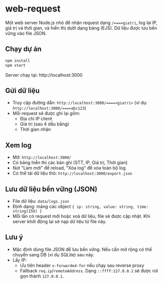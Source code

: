 # web-request

Một web server Node.js nhỏ để nhận request dạng `/====giatri`, log lại IP, giá trị và thời gian, và hiển thị dưới dạng bảng (EJS). Dữ liệu được lưu bền vững vào file JSON.

## Chạy dự án

```cmd
npm install
npm start
```

Server chạy tại: http://localhost:3000

## Gửi dữ liệu
- Truy cập đường dẫn: `http://localhost:3000/====<giatri>` (ví dụ: `http://localhost:3000/====abc123`)
- Mỗi request sẽ được ghi lại gồm:
  - Địa chỉ IP client
  - Giá trị (sau 4 dấu bằng)
  - Thời gian nhận

## Xem log
- Mở: `http://localhost:3000/`
- Có bảng hiển thị các bản ghi (STT, IP, Giá trị, Thời gian)
- Nút "Làm mới" để reload, "Xóa log" để xóa toàn bộ log
- Có thể tải dữ liệu thô: `http://localhost:3000/export.json`

## Lưu dữ liệu bền vững (JSON)
- File dữ liệu: `data/logs.json`
- Định dạng: mảng các object `{ ip: string, value: string, time: string(ISO) }`
- Mỗi lần có request mới hoặc xoá dữ liệu, file sẽ được cập nhật. Khi server khởi động lại sẽ nạp dữ liệu từ file này.

## Lưu ý
- Mặc định dùng file JSON để lưu bền vững. Nếu cần mở rộng có thể chuyển sang DB (ví dụ SQLite) sau này.
- Lấy IP:
  - Ưu tiên header `x-forwarded-for` nếu chạy sau reverse proxy
  - Fallback `req.ip`/`remoteAddress`. Dạng `::ffff:127.0.0.1` sẽ được rút gọn thành `127.0.0.1`.
